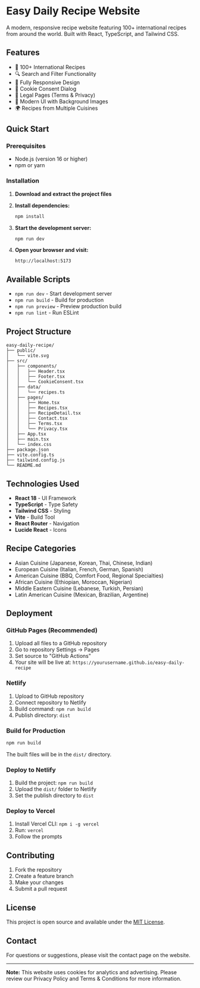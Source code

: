 # Easy Daily Recipe Website

A modern, responsive recipe website featuring 100+ international recipes from around the world. Built with React, TypeScript, and Tailwind CSS.

## Features

- 🍳 100+ International Recipes
- 🔍 Search and Filter Functionality
- 📱 Fully Responsive Design
- 🍪 Cookie Consent Dialog
- 📄 Legal Pages (Terms & Privacy)
- 🎨 Modern UI with Background Images
- 🌍 Recipes from Multiple Cuisines

## Quick Start

### Prerequisites
- Node.js (version 16 or higher)
- npm or yarn

### Installation

1. **Download and extract the project files**

2. **Install dependencies:**
   ```bash
   npm install
   ```

3. **Start the development server:**
   ```bash
   npm run dev
   ```

4. **Open your browser and visit:**
   ```
   http://localhost:5173
   ```

## Available Scripts

- `npm run dev` - Start development server
- `npm run build` - Build for production
- `npm run preview` - Preview production build
- `npm run lint` - Run ESLint

## Project Structure

```
easy-daily-recipe/
├── public/
│   └── vite.svg
├── src/
│   ├── components/
│   │   ├── Header.tsx
│   │   ├── Footer.tsx
│   │   └── CookieConsent.tsx
│   ├── data/
│   │   └── recipes.ts
│   ├── pages/
│   │   ├── Home.tsx
│   │   ├── Recipes.tsx
│   │   ├── RecipeDetail.tsx
│   │   ├── Contact.tsx
│   │   ├── Terms.tsx
│   │   └── Privacy.tsx
│   ├── App.tsx
│   ├── main.tsx
│   └── index.css
├── package.json
├── vite.config.ts
├── tailwind.config.js
└── README.md
```

## Technologies Used

- **React 18** - UI Framework
- **TypeScript** - Type Safety
- **Tailwind CSS** - Styling
- **Vite** - Build Tool
- **React Router** - Navigation
- **Lucide React** - Icons

## Recipe Categories

- Asian Cuisine (Japanese, Korean, Thai, Chinese, Indian)
- European Cuisine (Italian, French, German, Spanish)
- American Cuisine (BBQ, Comfort Food, Regional Specialties)
- African Cuisine (Ethiopian, Moroccan, Nigerian)
- Middle Eastern Cuisine (Lebanese, Turkish, Persian)
- Latin American Cuisine (Mexican, Brazilian, Argentine)

## Deployment

### GitHub Pages (Recommended)
1. Upload all files to a GitHub repository
2. Go to repository Settings → Pages
3. Set source to "GitHub Actions"
4. Your site will be live at: `https://yourusername.github.io/easy-daily-recipe`

### Netlify
1. Upload to GitHub repository
2. Connect repository to Netlify
3. Build command: `npm run build`
4. Publish directory: `dist`

### Build for Production
```bash
npm run build
```

The built files will be in the `dist/` directory.

### Deploy to Netlify
1. Build the project: `npm run build`
2. Upload the `dist/` folder to Netlify
3. Set the publish directory to `dist`

### Deploy to Vercel
1. Install Vercel CLI: `npm i -g vercel`
2. Run: `vercel`
3. Follow the prompts

## Contributing

1. Fork the repository
2. Create a feature branch
3. Make your changes
4. Submit a pull request

## License

This project is open source and available under the [MIT License](LICENSE).

## Contact

For questions or suggestions, please visit the contact page on the website.

---

**Note:** This website uses cookies for analytics and advertising. Please review our Privacy Policy and Terms & Conditions for more information.